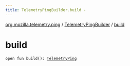 ```yaml
---
title: TelemetryPingBuilder.build - 
---
```


[org.mozilla.telemetry.ping](../index.html) / [TelemetryPingBuilder](index.html) / [build](./build.html)

# build

`open fun build(): `[`TelemetryPing`](../-telemetry-ping/index.html)